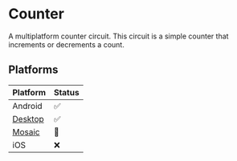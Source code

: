 Counter
=======

A multiplatform counter circuit. This circuit is a simple counter that increments or decrements a
count.

## Platforms

| Platform                                         | Status |
|--------------------------------------------------|--------|
| Android                                          | ✅      |
| [Desktop](https://www.jetbrains.com/lp/compose-mpp/) | ✅      |
| [Mosaic](https://github.com/JakeWharton/mosaic)  | 🚧     |
| iOS                                              | ❌      |
